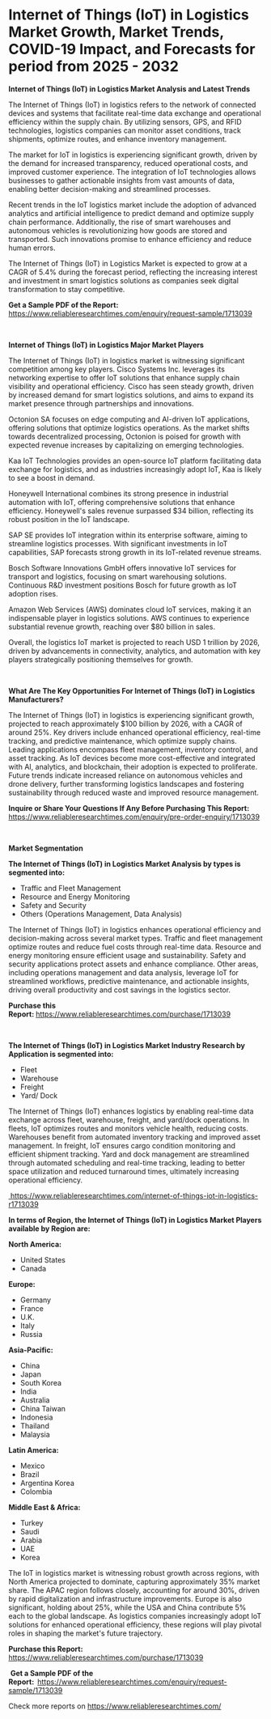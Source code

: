 <p><h1>Internet of Things (IoT) in Logistics Market Growth, Market Trends, COVID-19 Impact, and Forecasts for period from 2025 - 2032</h1></p><p><strong>Internet of Things (IoT) in Logistics Market Analysis and Latest Trends</strong></p>
<p><p>The Internet of Things (IoT) in logistics refers to the network of connected devices and systems that facilitate real-time data exchange and operational efficiency within the supply chain. By utilizing sensors, GPS, and RFID technologies, logistics companies can monitor asset conditions, track shipments, optimize routes, and enhance inventory management.</p><p>The market for IoT in logistics is experiencing significant growth, driven by the demand for increased transparency, reduced operational costs, and improved customer experience. The integration of IoT technologies allows businesses to gather actionable insights from vast amounts of data, enabling better decision-making and streamlined processes.</p><p>Recent trends in the IoT logistics market include the adoption of advanced analytics and artificial intelligence to predict demand and optimize supply chain performance. Additionally, the rise of smart warehouses and autonomous vehicles is revolutionizing how goods are stored and transported. Such innovations promise to enhance efficiency and reduce human errors.</p><p>The Internet of Things (IoT) in Logistics Market is expected to grow at a CAGR of 5.4% during the forecast period, reflecting the increasing interest and investment in smart logistics solutions as companies seek digital transformation to stay competitive.</p></p>
<p><strong>Get a Sample PDF of the Report:&nbsp;</strong> <a href="https://www.reliableresearchtimes.com/enquiry/request-sample/1713039?utm_campaign=3316&utm_medium=2&utm_source=Github&utm_content=ia&utm_term=28032025&utm_id=internet-of-things-iot-in-logistics">https://www.reliableresearchtimes.com/enquiry/request-sample/1713039</a></p>
<p>&nbsp;</p>
<p><strong>Internet of Things (IoT) in Logistics Major Market Players</strong></p>
<p><p>The Internet of Things (IoT) in logistics market is witnessing significant competition among key players. Cisco Systems Inc. leverages its networking expertise to offer IoT solutions that enhance supply chain visibility and operational efficiency. Cisco has seen steady growth, driven by increased demand for smart logistics solutions, and aims to expand its market presence through partnerships and innovations.</p><p>Octonion SA focuses on edge computing and AI-driven IoT applications, offering solutions that optimize logistics operations. As the market shifts towards decentralized processing, Octonion is poised for growth with expected revenue increases by capitalizing on emerging technologies.</p><p>Kaa IoT Technologies provides an open-source IoT platform facilitating data exchange for logistics, and as industries increasingly adopt IoT, Kaa is likely to see a boost in demand. </p><p>Honeywell International combines its strong presence in industrial automation with IoT, offering comprehensive solutions that enhance efficiency. Honeywell's sales revenue surpassed $34 billion, reflecting its robust position in the IoT landscape.</p><p>SAP SE provides IoT integration within its enterprise software, aiming to streamline logistics processes. With significant investments in IoT capabilities, SAP forecasts strong growth in its IoT-related revenue streams.</p><p>Bosch Software Innovations GmbH offers innovative IoT services for transport and logistics, focusing on smart warehousing solutions. Continuous R&D investment positions Bosch for future growth as IoT adoption rises.</p><p>Amazon Web Services (AWS) dominates cloud IoT services, making it an indispensable player in logistics solutions. AWS continues to experience substantial revenue growth, reaching over $80 billion in sales.</p><p>Overall, the logistics IoT market is projected to reach USD 1 trillion by 2026, driven by advancements in connectivity, analytics, and automation with key players strategically positioning themselves for growth.</p></p>
<p>&nbsp;</p>
<p><strong>What Are The Key Opportunities For Internet of Things (IoT) in Logistics Manufacturers?</strong></p>
<p><p>The Internet of Things (IoT) in logistics is experiencing significant growth, projected to reach approximately $100 billion by 2026, with a CAGR of around 25%. Key drivers include enhanced operational efficiency, real-time tracking, and predictive maintenance, which optimize supply chains. Leading applications encompass fleet management, inventory control, and asset tracking. As IoT devices become more cost-effective and integrated with AI, analytics, and blockchain, their adoption is expected to proliferate. Future trends indicate increased reliance on autonomous vehicles and drone delivery, further transforming logistics landscapes and fostering sustainability through reduced waste and improved resource management.</p></p>
<p><strong>Inquire or Share Your Questions If Any Before Purchasing This Report:</strong> <a href="https://www.reliableresearchtimes.com/enquiry/pre-order-enquiry/1713039?utm_campaign=3316&utm_medium=2&utm_source=Github&utm_content=ia&utm_term=28032025&utm_id=internet-of-things-iot-in-logistics">https://www.reliableresearchtimes.com/enquiry/pre-order-enquiry/1713039</a></p>
<p>&nbsp;</p>
<p><strong>Market Segmentation</strong></p>
<p><strong>The Internet of Things (IoT) in Logistics Market Analysis by types is segmented into:</strong></p>
<p><ul><li>Traffic and Fleet Management</li><li>Resource and Energy Monitoring</li><li>Safety and Security</li><li>Others (Operations Management, Data Analysis)</li></ul></p>
<p><p>The Internet of Things (IoT) in logistics enhances operational efficiency and decision-making across several market types. Traffic and fleet management optimize routes and reduce fuel costs through real-time data. Resource and energy monitoring ensure efficient usage and sustainability. Safety and security applications protect assets and enhance compliance. Other areas, including operations management and data analysis, leverage IoT for streamlined workflows, predictive maintenance, and actionable insights, driving overall productivity and cost savings in the logistics sector.</p></p>
<p><strong>Purchase this Report:&nbsp;</strong><a href="https://www.reliableresearchtimes.com/purchase/1713039?utm_campaign=3316&utm_medium=2&utm_source=Github&utm_content=ia&utm_term=28032025&utm_id=internet-of-things-iot-in-logistics">https://www.reliableresearchtimes.com/purchase/1713039</a></p>
<p>&nbsp;</p>
<p><strong>The Internet of Things (IoT) in Logistics Market Industry Research by Application is segmented into:</strong></p>
<p><ul><li>Fleet</li><li>Warehouse</li><li>Freight</li><li>Yard/ Dock</li></ul></p>
<p><p>The Internet of Things (IoT) enhances logistics by enabling real-time data exchange across fleet, warehouse, freight, and yard/dock operations. In fleets, IoT optimizes routes and monitors vehicle health, reducing costs. Warehouses benefit from automated inventory tracking and improved asset management. In freight, IoT ensures cargo condition monitoring and efficient shipment tracking. Yard and dock management are streamlined through automated scheduling and real-time tracking, leading to better space utilization and reduced turnaround times, ultimately increasing operational efficiency.</p></p>
<p><a href="https://www.reliableresearchtimes.com/internet-of-things-iot-in-logistics-r1713039?utm_campaign=3316&utm_medium=2&utm_source=Github&utm_content=ia&utm_term=28032025&utm_id=internet-of-things-iot-in-logistics">&nbsp;https://www.reliableresearchtimes.com/internet-of-things-iot-in-logistics-r1713039</a></p>
<p><strong>In terms of Region, the Internet of Things (IoT) in Logistics Market Players available by Region are:</strong></p>
<p>
    <p> <strong> North America: </strong>
        <ul>
            <li>United States</li>
            <li>Canada</li>
        </ul>
        </p> 
    <p> <strong> Europe: </strong>
        <ul>
            <li>Germany</li>
            <li>France</li>
            <li>U.K.</li>
            <li>Italy</li>
            <li>Russia</li>
        </ul>
        </p> 
    <p> <strong> Asia-Pacific: </strong>
        <ul>
            <li>China</li>
            <li>Japan</li>
            <li>South Korea</li>
            <li>India</li>
            <li>Australia</li>
            <li>China Taiwan</li>
            <li>Indonesia</li>
            <li>Thailand</li>
            <li>Malaysia</li>
        </ul>
        </p> 
    <p> <strong> Latin America: </strong>
        <ul>
            <li>Mexico</li>
            <li>Brazil</li>
            <li>Argentina Korea</li>
            <li>Colombia</li>
        </ul>
        </p> 
    <p> <strong> Middle East & Africa: </strong>
        <ul>
            <li>Turkey</li>
            <li>Saudi</li>
            <li>Arabia</li>
            <li>UAE</li>
            <li>Korea</li>
        </ul>
    </p>
    </p>
<p><p>The IoT in logistics market is witnessing robust growth across regions, with North America projected to dominate, capturing approximately 35% market share. The APAC region follows closely, accounting for around 30%, driven by rapid digitalization and infrastructure improvements. Europe is also significant, holding about 25%, while the USA and China contribute 5% each to the global landscape. As logistics companies increasingly adopt IoT solutions for enhanced operational efficiency, these regions will play pivotal roles in shaping the market's future trajectory.</p></p>
<p><strong>Purchase this Report: </strong><a href="https://www.reliableresearchtimes.com/purchase/1713039?utm_campaign=3316&utm_medium=2&utm_source=Github&utm_content=ia&utm_term=28032025&utm_id=internet-of-things-iot-in-logistics">https://www.reliableresearchtimes.com/purchase/1713039</a></p>
<p>&nbsp;<strong>Get a Sample PDF of the Report:&nbsp;&nbsp;</strong><a href="https://www.reliableresearchtimes.com/enquiry/request-sample/1713039?utm_campaign=3316&utm_medium=2&utm_source=Github&utm_content=ia&utm_term=28032025&utm_id=internet-of-things-iot-in-logistics">https://www.reliableresearchtimes.com/enquiry/request-sample/1713039</a></p>
<p><strong></strong></p>
<p>Check more reports on <a href="https://www.reliableresearchtimes.com/?utm_campaign=3316&utm_medium=2&utm_source=Github&utm_content=ia&utm_term=28032025&utm_id=internet-of-things-iot-in-logistics">https://www.reliableresearchtimes.com/</a></p>